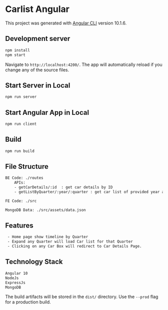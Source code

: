 # Carlist Angular

This project was generated with [Angular CLI](https://github.com/angular/angular-cli) version 10.1.6.

## Development server

```bash
npm install
npm start
```

Navigate to `http://localhost:4200/`. The app will automatically reload if you change any of the source files.

## Start Server in Local

```bash
npm run server
```

## Start Angular App in Local

```bash
npm run client
```

## Build

```bash
npm run build
```

## File Structure

```bash
BE Code: ./routes
    APIs:
    - getCarDetails/:id  : get car details by ID
    - getListByQuarter/:year/:quarter : get car list of provided year and quarter

FE Code: ./src

MongoDB Data: ./src/assets/data.json
```

## Features

```bash
 - Home page show timeline by Quarter
 - Expand any Quarter will load Car list for that Quarter
 - Clicking on any Car Box will redirect to Car Details Page.
```

## Technology Stack

```bash
Angular 10
NodeJs
ExpressJs
MongoDB
```

The build artifacts will be stored in the `dist/` directory. Use the `--prod` flag for a production build.
